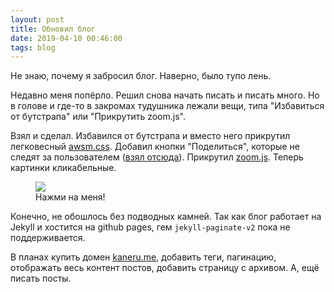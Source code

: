 ```yaml
---
layout: post
title: Обновил блог
date: 2019-04-10 00:46:00
tags: blog
---
```


Не знаю, почему я забросил блог. Наверно, было тупо лень.

Недавно меня попёрло. Решил снова начать писать и писать много. Но в голове и где-то в закромах тудушника лежали вещи, типа "Избавиться от бутстрапа" или "Прикрутить zoom.js".

Взял и сделал. Избавился от бутстрапа и вместо него прикрутил легковесный [awsm.css](https://igoradamenko.github.io/awsm.css/index.html). Добавил кнопки "Поделиться", которые не следят за пользователем ([взял отсюда](https://sharingbuttons.io)). Прикрутил [zoom.js](https://github.com/nishanths/zoom.js). Теперь картинки кликабельные.

<figure>
  <img src="{{ site.url }}/assets/images/blog-update/1.jpg" data-action="zoom">
  <figcaption>Нажми на меня!</figcaption>
</figure>

Конечно, не обошлось без подводных камней. Так как блог работает на Jekyll и хостится на github pages, гем `jekyll-paginate-v2` пока не поддерживается.

В планах купить домен [kaneru.me](https://kaneru.me), добавить теги, пагинацию, отображать весь контент постов, добавить страницу с архивом. А, ещё писать посты.
